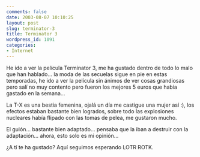 ```yaml
---
comments: false
date: 2003-08-07 10:10:25
layout: post
slug: terminator-3
title: Terminator 3
wordpress_id: 1091
categories:
- Internet
---
```


He ido a ver la película Terminator 3, me ha gustado dentro de todo lo malo que han hablado… la moda de las secuelas sigue en pie en estas temporadas, he ido a ver la película sin ánimos de ver cosas grandiosas pero salí no muy contento pero fueron los mejores 5 euros que había gastado en la semana…





La T-X es una bestia femenina, ojalá un día me castigue una mujer así :), los efectos estaban bastante bien logrados, sobre todo las explosiones nucleares había flipado con las tomas de pelea, me gustaron mucho.





El guión… bastante bien adaptado… pensaba que la iban a destruir con la adaptación… ahora, esto solo es mi opinión…





¿A tí te ha gustado? Aquí seguimos esperando LOTR ROTK.




 
